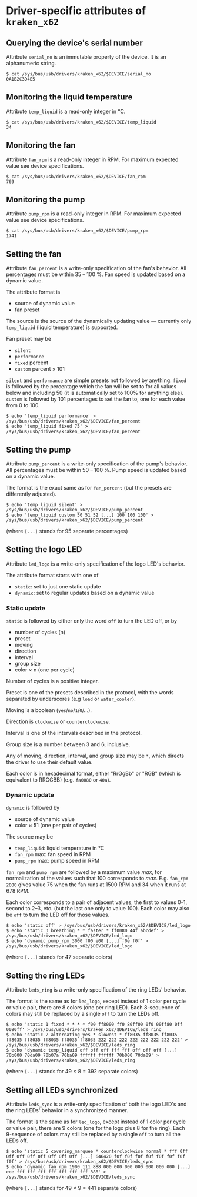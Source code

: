 # Driver-specific attributes of `kraken_x62`

## Querying the device's serial number

Attribute `serial_no` is an immutable property of the device.
It is an alphanumeric string.
```Shell
$ cat /sys/bus/usb/drivers/kraken_x62/$DEVICE/serial_no
0A1B2C3D4E5
```

## Monitoring the liquid temperature

Attribute `temp_liquid` is a read-only integer in °C.
```Shell
$ cat /sys/bus/usb/drivers/kraken_x62/$DEVICE/temp_liquid
34
```

## Monitoring the fan

Attribute `fan_rpm` is a read-only integer in RPM.
For maximum expected value see device specifications.
```Shell
$ cat /sys/bus/usb/drivers/kraken_x62/$DEVICE/fan_rpm
769
```

## Monitoring the pump

Attribute `pump_rpm` is a read-only integer in RPM.
For maximum expected value see device specifications.
```Shell
$ cat /sys/bus/usb/drivers/kraken_x62/$DEVICE/pump_rpm
1741
```

## Setting the fan

Attribute `fan_percent` is a write-only specification of the fan's behavior.
All percentages must be within 35 – 100 %.
Fan speed is updated based on a dynamic value.

The attribute format is
- source of dynamic value
- fan preset

The source is the source of the dynamically updating value — currently only `temp_liquid` (liquid temperature) is supported.

Fan preset may be
- `silent`
- `performance`
- `fixed` percent
- `custom` percent × 101

`silent` and `performance` are simple presets not followed by anything.
`fixed` is followed by the percentage which the fan will be set to for all values below and including 50 (it is automatically set to 100% for anything else).
`custom` is followed by 101 percentages to set the fan to, one for each value from 0 to 100.

```Shell
$ echo 'temp_liquid performance' > /sys/bus/usb/drivers/kraken_x62/$DEVICE/fan_percent
$ echo 'temp_liquid fixed 75' > /sys/bus/usb/drivers/kraken_x62/$DEVICE/fan_percent
```

## Setting the pump

Attribute `pump_percent` is a write-only specification of the pump's behavior.
All percentages must be within 50 – 100 %.
Pump speed is updated based on a dynamic value.

The format is the exact same as for `fan_percent` (but the presets are differently adjusted).

```Shell
$ echo 'temp_liquid silent' > /sys/bus/usb/drivers/kraken_x62/$DEVICE/pump_percent
$ echo 'temp_liquid custom 50 51 52 [...] 100 100 100' > /sys/bus/usb/drivers/kraken_x62/$DEVICE/pump_percent
```
(where `[...]` stands for 95 separate percentages)

## Setting the logo LED

Attribute `led_logo` is a write-only specification of the logo LED's behavior.

The attribute format starts with one of
- `static`: set to just one static update
- `dynamic`: set to regular updates based on a dynamic value

### Static update

`static` is followed by either only the word `off` to turn the LED off, or by
- number of cycles (n)
- preset
- moving
- direction
- interval
- group size
- color × n (one per cycle)

Number of cycles is a positive integer.

Preset is one of the presets described in the protocol, with the words separated by underscores (e.g `load` or `water_cooler`).

Moving is a boolean (`yes`/`no`/`1`/`0`/...).

Direction is `clockwise` or `counterclockwise`.

Interval is one of the intervals described in the protocol.

Group size is a number between 3 and 6, inclusive.

Any of moving, direction, interval, and group size may be `*`, which directs the driver to use their default value.

Each color is in hexadecimal format, either "RrGgBb" or "RGB" (which is equivalent to RRGGBB) (e.g. `fa0080` or `40a`).

### Dynamic update

`dynamic` is followed by
- source of dynamic value
- color × 51 (one per pair of cycles)

The source may be
- `temp_liquid`: liquid temperature in °C
- `fan_rpm` max: fan speed in RPM
- `pump_rpm` max: pump speed in RPM

`fan_rpm` and `pump_rpm` are followed by a maximum value *max*, for normalization of the values such that 100 corresponds to *max*.
E.g. `fan_rpm 2000` gives value 75 when the fan runs at 1500 RPM and 34 when it runs at 678 RPM.

Each color corresponds to a pair of adjacent values, the first to values 0–1, second to 2–3, etc. (but the last one only to value 100).
Each color may also be `off` to turn the LED off for those values.

```Shell
$ echo 'static off' > /sys/bus/usb/drivers/kraken_x62/$DEVICE/led_logo
$ echo 'static 3 breathing * * faster * ff0080 44f abcdef' > /sys/bus/usb/drivers/kraken_x62/$DEVICE/led_logo
$ echo 'dynamic pump_rpm 3000 f00 e00 [...] f0e f0f' > /sys/bus/usb/drivers/kraken_x62/$DEVICE/led_logo
```
(where `[...]` stands for 47 separate colors)

## Setting the ring LEDs

Attribute `leds_ring` is a write-only specification of the ring LEDs' behavior.

The format is the same as for `led_logo`, except instead of 1 color per cycle or value pair, there are 8 colors (one per ring LED).
Each 8-sequence of colors may still be replaced by a single `off` to turn the LEDs off.

```Shell
$ echo 'static 1 fixed * * * * f00 ff8000 ff0 80ff00 0f0 00ff80 0ff 0080ff' > /sys/bus/usb/drivers/kraken_x62/$DEVICE/leds_ring
$ echo 'static 2 alternating yes * slowest * ff8035 ff8035 ff8035 ff8035 ff8035 ff8035 ff8035 ff8035 222 222 222 222 222 222 222 222' > /sys/bus/usb/drivers/kraken_x62/$DEVICE/leds_ring
$ echo 'dynamic temp_liquid off off off fff fff off off off [...] 70b000 70da09 70b07a 70ba09 ffffff ffffff 70b000 70da09' > /sys/bus/usb/drivers/kraken_x62/$DEVICE/leds_ring
```
(where `[...]` stands for 49 × 8 = 392 separate colors)

## Setting all LEDs synchronized

Attribute `leds_sync` is a write-only specification of both the logo LED's and the ring LEDs' behavior in a synchronized manner.

The format is the same as for `led_logo`, except instead of 1 color per cycle or value pair, there are 9 colors (one for the logo plus 8  for the ring).
Each 9-sequence of colors may still be replaced by a single `off` to turn all the LEDs off.

```Shell
$ echo 'static 5 covering_marquee * counterclockwise normal * fff 0ff 0ff 0ff 0ff 0ff 0ff 0ff 0ff [...] 646420 f0f f0f f0f f0f f0f f0f f0f f0f' > /sys/bus/usb/drivers/kraken_x62/$DEVICE/leds_sync
$ echo 'dynamic fan_rpm 1900 111 888 000 000 000 000 000 000 000 [...] eee fff fff fff fff fff fff fff 888' > /sys/bus/usb/drivers/kraken_x62/$DEVICE/leds_sync
```
(where `[...]` stands for 49 × 9 = 441 separate colors)
